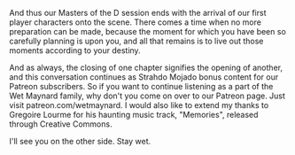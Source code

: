 And thus our Masters of the D session ends with the arrival of our first player characters onto the scene. There comes a time when no more preparation can be made, because the moment for which you have been so carefully planning is upon you, and all that remains is to live out those moments according to your destiny.

And as always, the closing of one chapter signifies the opening of another, and this conversation continues as Strahdo Mojado bonus content for our Patreon subscribers. So if you want to continue listening as a part of the Wet Maynard family, why don't you come on over to our Patreon page. Just visit patreon.com/wetmaynard. I would also like to extend my thanks to Gregoire Lourme for his haunting music track, "Memories", released through Creative Commons.

I'll see you on the other side. Stay wet.